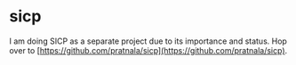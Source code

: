 # sicp

I am doing SICP as a separate project due to its importance and status. Hop over to [https://github.com/pratnala/sicp](https://github.com/pratnala/sicp).
